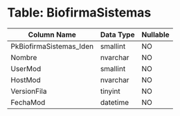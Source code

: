 # Table: BiofirmaSistemas

| Column Name | Data Type | Nullable |
|-------------|-----------|----------|
| PkBiofirmaSistemas_Iden | smallint | NO |
| Nombre | nvarchar | NO |
| UserMod | smallint | NO |
| HostMod | nvarchar | NO |
| VersionFila | tinyint | NO |
| FechaMod | datetime | NO |
